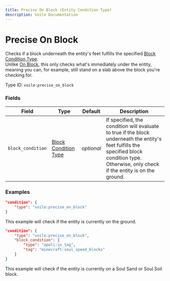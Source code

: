 ```yaml
---
title: Precise On Block (Entity Condition Type)
description: Voile Documentation
---
```


# Precise On Block

Checks if a block underneath the entity's feet fulfills the specified [Block Condition Type](https://origins.readthedocs.io/en/latest/types/block_condition_types/).  
Unlike [On Block](https://origins.readthedocs.io/en/latest/types/entity_condition_types/on_block/), this only checks what's immediately under the entity, meaning you can, for example, still stand on a slab above the block you're checking for.

Type ID: `voile:precise_on_block`

### Fields

Field | Type | Default | Description
------|------|---------|------------
`block_condition` | [Block Condition Type](https://origins.readthedocs.io/en/latest/types/block_condition_types/) | *optional* | If specified, the condition will evaluate to true if the block underneath the entity's feet fulfills the specified block condition type. Otherwise, only check if the entity is on the ground.

### Examples

```json
"condition": {
    "type": "voile:precise_on_block"
}
```

This example will check if the entity is currently on the ground.

```json
"condition": {
    "type": "voile:precise_on_block",
    "block_condition": {
        "type": "apoli:in_tag",
        "tag": "minecraft:soul_speed_blocks"
    }
}
```

This example will check if the entity is currently on a Soul Sand or Soul Soil block.